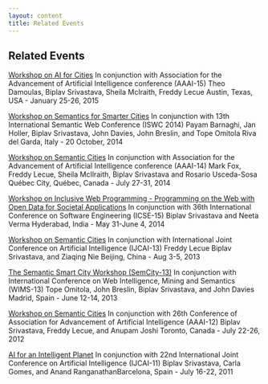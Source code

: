 ```yaml
---
layout: content
title: Related Events
---
```


## Related Events

[Workshop on AI for Cities](http://cusp.nyu.edu/aaai-2015-workshop/) 
In conjunction with Association for the Advancement of Artificial Intelligence conference (AAAI-15)
Theo Damoulas, Biplav Srivastava, Sheila McIraith, Freddy Lecue
Austin, Texas, USA - January 25-26, 2015

[Workshop on Semantics for Smarter Cities](http://blog.soton.ac.uk/s4sc/)
In conjunction with 13th International Semantic Web Conference (ISWC 2014)
Payam Barnaghi, Jan Holler, Biplav Srivastava, John Davies, John Breslin, and Tope Omitola
Riva del Garda, Italy - 20 October, 2014

[Workshop on Semantic Cities](http://research.ihost.com/semanticcities14/)
In conjunction with Association for the Advancement of Artificial Intelligence conference (AAAI-14)
Mark Fox, Freddy Lecue, Sheila McIlraith, Biplav Srivastava and Rosario Usceda-Sosa
Québec City, Québec, Canada - July 27-31, 2014

[Workshop on Inclusive Web Programming - Programming on the Web with Open Data for Societal Applications](https://sites.google.com/site/inclusivewebprogramming/)
In conjunction with 36th International Conference on Software
Engineering (ICSE-15) Biplav Srivastava and Neeta Verma Hyderabad,
India - May 31-June 4, 2014

[Workshop on Semantic Cities](http://research.ihost.com/semanticcities13/)
In conjunction with International Joint Conference on Artificial Intelligence (IJCAI-13)
Freddy Lecue Biplav Srivastava, and Ziaqing Nie
Beijing, China - Aug 3-5, 2013

[The Semantic Smart City Workshop (SemCity-13)](http://aida.ii.uam.es/wims13/semcity.php)
In conjunction with International Conference on Web Intelligence, Mining and Semantics (WIMS-13)
Tope Omitola, John Breslin, Biplav Srivastava, and John Davies
Madrid, Spain - June 12-14, 2013

[Workshop on Semantic Cities](http://research.ihost.com/semanticcities12/)
In conjunction with 26th Conference of Association for Advancement of Artificial Intelligence (AAAI-12)
Biplav Srivastava, Freddy Lecue, and Anupam Joshi
Toronto, Canada - July 22-26, 2012

[AI for an Intelligent Planet](http://research.ihost.com/aiip11/index.html)
In conjunction with 22nd International Joint Conference on Artificial Intelligence (IJCAI-11)
Biplav Srivastava, Carla Gomes, and Anand RanganathanBarcelona, 
Spain - July 16-22, 2011
